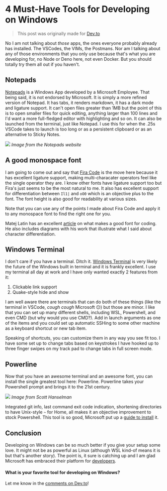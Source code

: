 # 4 Must-Have Tools for Developing on Windows

> This post was originally made for [Dev.to](https://dev.to/jonosellier/4-must-have-tools-for-developing-on-windows-3eg8)

No I am not talking about *those* apps, the ones everyone probably already has installed. The VSCodes, the VIMs, the Postmans. Nor am I talking about any of those environments that you only use because that's what you are developing for, no Node or Deno here, not even Docker. But you should totally try them all out if you haven't.

## Notepads
[Notepads](https://www.notepadsapp.com/) is a Windows App developed by a Microsoft Employee. That being said, it is not endorsed by Microsoft. It is simply a more refined version of Notepad. It has tabs, it renders markdown, it has a dark mode and ligature support. It can't open files greater than 1MB but the point of this is to open smaller files for quick editing, anything larger than 100 lines and I'd want a more full-fledged editor with highlighting and so on. It can also be launched from the terminal, just like Notepad. I use this for when the .25s VSCode takes to launch is too long or as a persistent clipboard or as an alternative to Sticky Notes.

![](https://static.wixstatic.com/media/0fcd80_f13c96da960d491fa8862087ad614ce4~mv2.png/v1/fill/w_588,h_450,al_c,q_85,usm_0.66_1.00_0.01/1.webp)
*Image from the Notepads website*

## A good monospace font
I am going to come out and say that [Fira Code](https://github.com/tonsky/FiraCode) is the move here because it has excellent ligature support, making multi-characater operators feel like the single operator they are. I know other fonts have ligature support too but Fira's just seems to be the most natural to me. It also has excellent support for differentiation between `Il1|` and `oO0` which is an objective plus to the font. The font height is also good for readability at various sizes.

Note that you can use any of the points I made about Fira Code and apply it to any monospace font to find the right one for you.

Matej Latin has an excellent [article](https://betterwebtype.com/articles/2020/02/13/5-monospaced-fonts-with-cool-coding-ligatures/) on what makes a good font for coding. He also includes diagrams with his work that illustrate what I said about character differentiation.

## Windows Terminal
I don't care if you have a terminal. Ditch it. [Windows Terminal](https://github.com/microsoft/terminal) is very likely the future of the Windows built in terminal and it is frankly excellent. I use my terminal all day at work and I have only wanted exactly 2 features from it:

1. Clickable link support
2. Quake-style hide and show

I am well aware there are terminals that can do both of these things (like the terminal in VSCode, *cough cough* Microsoft 😐) but those are minor. I like that you can set up many different shells, including WSL, Powershell, and even CMD (but why would you use CMD?). Add in launch arguments as one of the items and you could set up automatic SSHing to some other machine as a keyboard shortcut or new tab item. 

Speaking of shortcuts, you can customize them in any way you see fit too. I have some set up to change tabs based on keystrokes I have hooked up to three finger swipes on my track pad to change tabs in full screen mode.

## Powerline
Now that you have an awesome terminal and an awesome font, you can install the single greatest tool here: Powerline. Powerline takes your Powershell prompt and brings it to the 21st century.

![](https://www.hanselman.com/blog/content/binary/Windows-Live-Writer/63963d6f2af3_12BCC/image_e2447ddd-416e-4036-9584-e728455e6d9d.png)
*Image from Scott Hanselman*

Integrated git info, last command exit code indication, shortening directories to have Unix-style `~` for Home, all makes it an objective improvement to stock Powershell. This tool is so good, Microsoft put up a [guide to install](https://docs.microsoft.com/en-us/windows/terminal/tutorials/powerline-setup) it. 

## Conclusion
Developing on Windows can be so much better if you give your setup some love.  It might not be as powerful as Linux (although WSL kind-of means it is but that's another story). The point is, it sure is catching up and I am glad Microsoft has embraced their platform for [developers](https://tenor.com/sR1j.gif).

#### What is your favorite tool for developing on Windows?
Let me know in the [comments on Dev.to](https://dev.to/jonosellier/4-must-have-tools-for-developing-on-windows-3eg8)!
